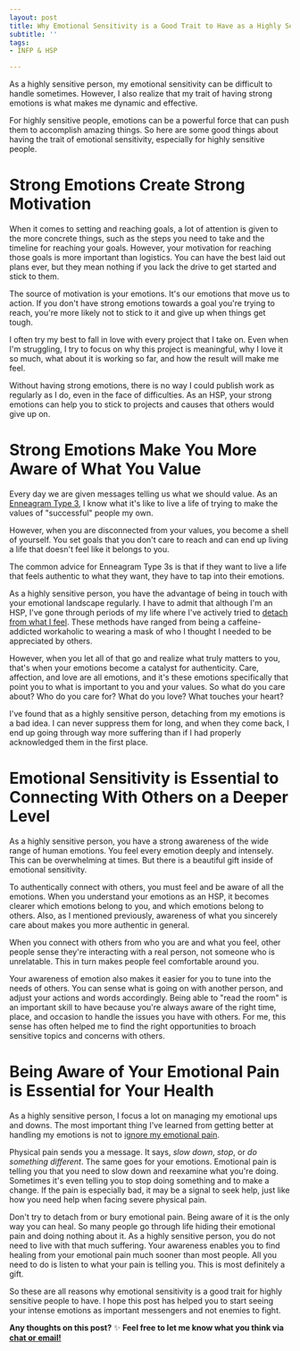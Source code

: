 ```yaml
---
layout: post
title: Why Emotional Sensitivity is a Good Trait to Have as a Highly Sensitive Person
subtitle: ''
tags:
- INFP & HSP

---
```

As a highly sensitive person, my emotional sensitivity can be difficult to handle sometimes. However, I also realize that my trait of having strong emotions is what makes me dynamic and effective.

For highly sensitive people, emotions can be a powerful force that can push them to accomplish amazing things. So here are some good things about having the trait of emotional sensitivity, especially for highly sensitive people.

# Strong Emotions Create Strong Motivation

When it comes to setting and reaching goals, a lot of attention is given to the more concrete things, such as the steps you need to take and the timeline for reaching your goals. However, your motivation for reaching those goals is more important than logistics. You can have the best laid out plans ever, but they mean nothing if you lack the drive to get started and stick to them.

The source of motivation is your emotions. It's our emotions that move us to action. If you don't have strong emotions towards a goal you're trying to reach, you're more likely not to stick to it and give up when things get tough.

I often try my best to fall in love with every project that I take on. Even when I'm struggling, I try to focus on why this project is meaningful, why I love it so much, what about it is working so far, and how the result will make me feel.

Without having strong emotions, there is no way I could publish work as regularly as I do, even in the face of difficulties. As an HSP, your strong emotions can help you to stick to projects and causes that others would give up on.

# Strong Emotions Make You More Aware of What You Value

Every day we are given messages telling us what we should value. As an [Enneagram Type 3](), I know what it's like to live a life of trying to make the values of "successful" people my own.

However, when you are disconnected from your values, you become a shell of yourself. You set goals that you don't care to reach and can end up living a life that doesn't feel like it belongs to you.

The common advice for Enneagram Type 3s is that if they want to live a life that feels authentic to what they want, they have to tap into their emotions.

As a highly sensitive person, you have the advantage of being in touch with your emotional landscape regularly. I have to admit that although I'm an HSP, I've gone through periods of my life where I've actively tried to [detach from what I feel](). These methods have ranged from being a caffeine-addicted workaholic to wearing a mask of who I thought I needed to be appreciated by others.

However, when you let all of that go and realize what truly matters to you, that's when your emotions become a catalyst for authenticity. Care, affection, and love are all emotions, and it's these emotions specifically that point you to what is important to you and your values. So what do you care about? Who do you care for? What do you love? What touches your heart?

I've found that as a highly sensitive person, detaching from my emotions is a bad idea. I can never suppress them for long, and when they come back, I end up going through way more suffering than if I had properly acknowledged them in the first place.

# Emotional Sensitivity is Essential to Connecting With Others on a Deeper Level

As a highly sensitive person, you have a strong awareness of the wide range of human emotions. You feel every emotion deeply and intensely. This can be overwhelming at times. But there is a beautiful gift inside of emotional sensitivity.

To authentically connect with others, you must feel and be aware of all the emotions. When you understand your emotions as an HSP, it becomes clearer which emotions belong to you, and which emotions belong to others. Also, as I mentioned previously, awareness of what you sincerely care about makes you more authentic in general.

When you connect with others from who you are and what you feel, other people sense they're interacting with a real person, not someone who is unrelatable. This in turn makes people feel comfortable around you.

Your awareness of emotion also makes it easier for you to tune into the needs of others. You can sense what is going on with another person, and adjust your actions and words accordingly. Being able to "read the room" is an important skill to have because you're always aware of the right time, place, and occasion to handle the issues you have with others. For me, this sense has often helped me to find the right opportunities to broach sensitive topics and concerns with others.

# Being Aware of Your Emotional Pain is Essential for Your Health

As a highly sensitive person, I focus a lot on managing my emotional ups and downs. The most important thing I've learned from getting better at handling my emotions is not to [ignore my emotional pain]().

Physical pain sends you a message. It says, _slow down_, _stop_, or _do something different_. The same goes for your emotions. Emotional pain is telling you that you need to slow down and reexamine what you're doing. Sometimes it's even telling you to stop doing something and to make a change. If the pain is especially bad, it may be a signal to seek help, just like how you need help when facing severe physical pain.

Don't try to detach from or bury emotional pain. Being aware of it is the only way you can heal. So many people go through life hiding their emotional pain and doing nothing about it. As a highly sensitive person, you do not need to live with that much suffering. Your awareness enables you to find healing from your emotional pain much sooner than most people. All you need to do is listen to what your pain is telling you. This is most definitely a gift.

So these are all reasons why emotional sensitivity is a good trait for highly sensitive people to have. I hope this post has helped you to start seeing your intense emotions as important messengers and not enemies to fight.

**Any thoughts on this post?** ✨ **Feel free to let me know what you think via** [**chat or email!**](https://arcadiapage.com/coffee/)